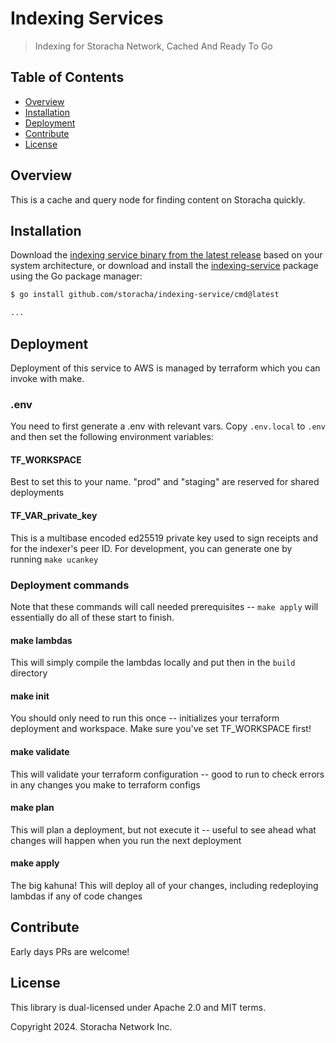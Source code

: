 # Indexing Services

> Indexing for Storacha Network, Cached And Ready To Go

## Table of Contents

* [Overview](#overview)
* [Installation](#installation)
* [Deployment](#deployment)
* [Contribute](#contribute)
* [License](#license)

## Overview

This is a cache and query node for finding content on Storacha quickly.

## Installation

Download the [indexing service binary from the latest release](https://github.com/storacha/indexing-service/releases/latest) based on your system architecture, or download and install the [indexing-service](https://github.com/storacha/indexing-service) package using the Go package manager:

```bash
$ go install github.com/storacha/indexing-service/cmd@latest

...
```

## Deployment

Deployment of this service to AWS is managed by terraform which you can invoke with make.

### .env

You need to first generate a .env with relevant vars. Copy `.env.local` to `.env` and then set the following environment variables:

#### TF_WORKSPACE

Best to set this to your name. "prod" and "staging" are reserved for shared deployments

#### TF_VAR_private_key

This is a multibase encoded ed25519 private key used to sign receipts and for the indexer's peer ID. For development, you can generate one by running `make ucankey`

### Deployment commands

Note that these commands will call needed prerequisites -- `make apply` will essentially do all of these start to finish.

#### make lambdas

This will simply compile the lambdas locally and put then in the `build` directory

#### make init

You should only need to run this once -- initializes your terraform deployment and workspace. Make sure you've set TF_WORKSPACE first!

#### make validate

This will validate your terraform configuration -- good to run to check errors in any changes you make to terraform configs

#### make plan

This will plan a deployment, but not execute it -- useful to see ahead what changes will happen when you run the next deployment

#### make apply

The big kahuna! This will deploy all of your changes, including redeploying lambdas if any of code changes

## Contribute

Early days PRs are welcome!

## License

This library is dual-licensed under Apache 2.0 and MIT terms.

Copyright 2024. Storacha Network Inc.
